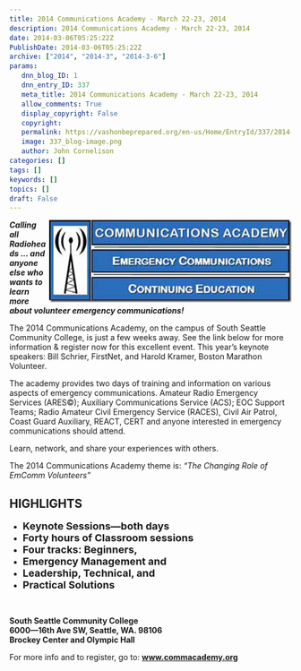 ```yaml
---
title: 2014 Communications Academy - March 22-23, 2014
description: 2014 Communications Academy - March 22-23, 2014
date: 2014-03-06T05:25:22Z
PublishDate: 2014-03-06T05:25:22Z
archive: ["2014", "2014-3", "2014-3-6"]
params:
   dnn_blog_ID: 1
   dnn_entry_ID: 337
   meta_title: 2014 Communications Academy - March 22-23, 2014
   allow_comments: True
   display_copyright: False
   copyright: 
   permalink: https://vashonbeprepared.org/en-us/Home/EntryId/337/2014-Communications-Academy-March-22-23-2014
   image: 337_blog-image.png
   author: John Cornelison
categories: []
tags: []
keywords: []
topics: []
draft: False
---
```


<p><a href="/images/dnnBlog/1/337/Windows-Live-Writer-645f321b8bdd_12B51-image_2.png"><img title="image" style="border-top: 0px; border-right: 0px; background-image: none; border-bottom: 0px; float: right; padding-top: 0px; padding-left: 0px; margin: 0px 0px 5px 5px; border-left: 0px; display: inline; padding-right: 0px" border="0" alt="image" src="/images/dnnBlog/1/337/Windows-Live-Writer-645f321b8bdd_12B51-image_thumb.png" width="433" align="right" height="147" /></a><b><i>Calling all Radioheads … and anyone else who wants to learn more about volunteer emergency communications!</i></b></p>  <p>The 2014 Communications Academy, on the campus of South Seattle Community College, is just a few weeks away. See the link below for more information &amp; register now for this excellent event. This year’s keynote speakers: Bill Schrier, FirstNet, and Harold Kramer, Boston Marathon Volunteer.</p>  <p>The academy provides two days of training and information on various aspects of emergency communications. Amateur Radio Emergency Services (ARES©); Auxiliary Communications Service (ACS); EOC Support Teams; Radio Amateur Civil Emergency Service (RACES), Civil Air Patrol, Coast Guard Auxiliary, REACT, CERT and anyone interested in emergency communications should attend. </p>  <p>Learn, network, and share your experiences with others. </p>  <p>The 2014 Communications Academy theme is: <em>“The Changing Role of EmComm Volunteers</em><em>”</em></p>  <h2>HIGHLIGHTS</h2>  <ul>   <li><strong><font size="4">Keynote Sessions—both days</font></strong></li>    <li><strong><font size="4">Forty hours of Classroom sessions</font></strong></li>    <li><strong><font size="4">Four tracks: Beginners,</font></strong></li>    <li><strong><font size="4">Emergency Management and</font></strong></li>    <li><strong><font size="4">Leadership, Technical, and</font></strong></li>    <li><strong><font size="4">Practical Solutions</font></strong></li> </ul>  <p>&#160;</p>  <p><strong>South Seattle Community College     <br />6000—16th Ave SW, Seattle, WA. 98106      <br />Brockey Center and Olympic Hall</strong></p>  <p>For more info and to register, go to: <a href="http://www.commacademy.org"><strong>www.commacademy.org</strong></a></p>
